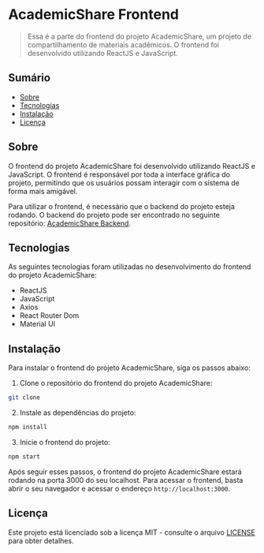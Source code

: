 # AcademicShare Frontend

> Essa é a parte do frontend do projeto AcademicShare, um projeto de compartilhamento de materiais acadêmicos. O frontend foi desenvolvido utilizando ReactJS e JavaScript.

## Sumário

- [Sobre](#sobre)
- [Tecnologias](#tecnologias)
- [Instalação](#instalação)
- [Licença](#licença)

## Sobre

O frontend do projeto AcademicShare foi desenvolvido utilizando ReactJS e JavaScript. O frontend é responsável por toda a interface gráfica do projeto, permitindo que os usuários possam interagir com o sistema de forma mais amigável.

Para utilizar o frontend, é necessário que o backend do projeto esteja rodando. O backend do projeto pode ser encontrado no seguinte repositório: [AcademicShare Backend](https://github.com/VictorMS-200/academicShare.Back-end).

## Tecnologias

As seguintes tecnologias foram utilizadas no desenvolvimento do frontend do projeto AcademicShare:

- ReactJS
- JavaScript
- Axios
- React Router Dom
- Material UI

## Instalação

Para instalar o frontend do projeto AcademicShare, siga os passos abaixo:

1. Clone o repositório do frontend do projeto AcademicShare:

```bash
git clone
```

2. Instale as dependências do projeto:

```bash
npm install
```

3. Inicie o frontend do projeto:

```bash
npm start
```

Após seguir esses passos, o frontend do projeto AcademicShare estará rodando na porta 3000 do seu localhost. Para acessar o frontend, basta abrir o seu navegador e acessar o endereço `http://localhost:3000`.


## Licença

Este projeto está licenciado sob a licença MIT - consulte o arquivo [LICENSE](LICENSE.md) para obter detalhes.
